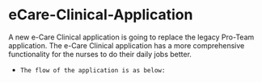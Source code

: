 # eCare-Clinical-Application
A new e-Care Clinical application is going to replace the legacy Pro-Team application. The e-Care Clinical application has a more comprehensive functionality for the nurses to do their daily jobs better.

-	  The flow of the application is as below: 


